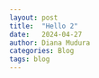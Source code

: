 ```yaml
---
layout: post
title:  "Hello 2"
date:   2024-04-27
author: Diana Mudura
categories: Blog
tags: blog
---
```


